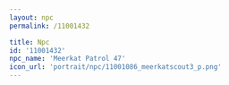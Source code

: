 ```yaml
---
layout: npc
permalink: /11001432

title: Npc
id: '11001432'
npc_name: 'Meerkat Patrol 47'
icon_url: 'portrait/npc/11001086_meerkatscout3_p.png'
---
```

